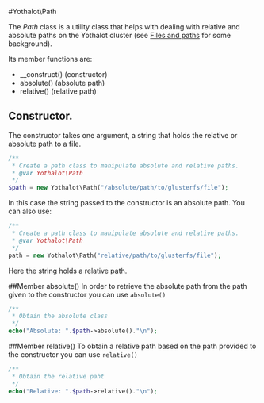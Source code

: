 #Yothalot\Path

The *Path* class is a utility class that helps with dealing with relative
and absolute paths on the Yothalot cluster (see
[Files and paths](Yothalot/files "Files and paths") for some background).

Its member functions are:
- __construct() (constructor)
- absolute() (absolute path)
- relative() (relative path)

## Constructor. 
The constructor takes one argument, a string that holds the relative or absolute path to
a file.

```php
/**
 * Create a path class to manipulate absolute and relative paths.
 * @var Yothalot\Path
 */
$path = new Yothalot\Path("/absolute/path/to/glusterfs/file");
```
In this case the string passed to the constructor is an absolute path.
You can also use:

```php
/**
 * Create a path class to manipulate absolute and relative paths.
 * @var Yothalot\Path
 */
path = new Yothalot\Path("relative/path/to/glusterfs/file");
```
Here the string holds a relative path.


##Member absolute()
In order to retrieve the absolute path from the path given to the constructor you can
use `absolute()`
```php
/**
 * Obtain the absolute class
 */
echo("Absolute: ".$path->absolute()."\n");
```
##Member relative()
To obtain a relative path based on the path provided to the constructor you can use
`relative()`

```php
/**
 * Obtain the relative paht
 */
echo("Relative: ".$path->relative()."\n");
```

